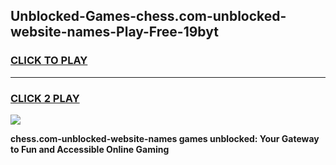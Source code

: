 
## Unblocked-Games-chess.com-unblocked-website-names-Play-Free-19byt
<h3>
<a href="https://premium76.site?title=chess.com-unblocked-website-names&ref=12A">CLICK TO PLAY</a></h3>
<hr>

<h3>
<a href="https://premium76.site?title=chess.com-unblocked-website-names&ref=12A">CLICK 2 PLAY</a>
  
</h3>

<a href="https://premium76.site?title=chess.com-unblocked-website-names&ref=12A"><img src="https://clearcache.store/games.png"></a>


**chess.com-unblocked-website-names games unblocked: Your Gateway to Fun and Accessible Online Gaming**
